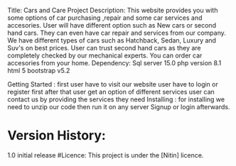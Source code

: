 Title: Cars and Care
Project Description: This website provides you with some options of car purchasing ,repair and some car services and accesories. User will have different option such as New cars or second hand cars. They can even have car repair and services from our company. We have different types of cars such as Hatchback, Sedan, Luxury and Suv's on best prices. User can trust second hand cars as they are completely checked by our mechanical experts. You can order car accesories from your home.
Dependency: 
Sql server 15.0
php version 8.1
html 5
bootstrap v5.2

Getting Started :
 first user have to visit our website
 user have to login or register first
 after that user get an option of different services
 user can contact us by providing the services they need
 Installing :
  for installing we need to unzip our code then run it on any server
  Signup or login afterwards.
  # Version History:
  1.0 initial release
  #Licence:
  This project is under the [Nitin] licence.
  
